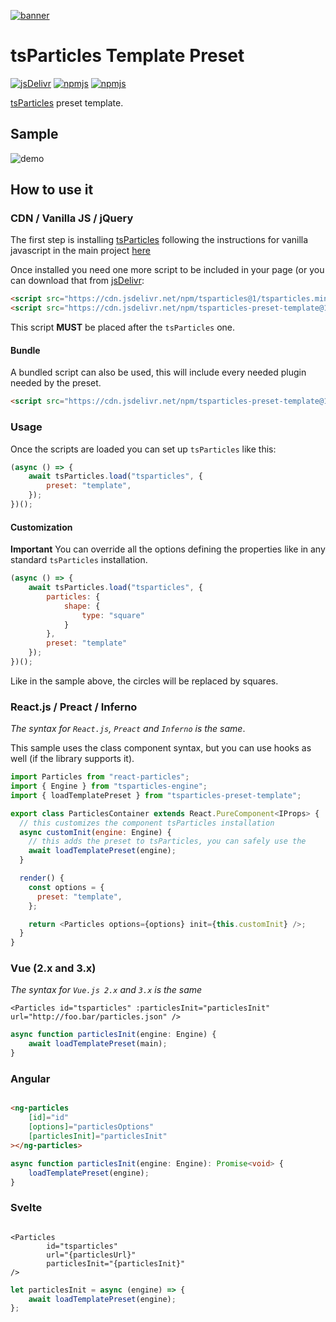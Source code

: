 [![banner](https://particles.js.org/images/banner2.png)](https://particles.js.org)

# tsParticles Template Preset

[![jsDelivr](https://data.jsdelivr.com/v1/package/npm/tsparticles-preset-template/badge)](https://www.jsdelivr.com/package/npm/tsparticles-preset-template) [![npmjs](https://badge.fury.io/js/tsparticles-preset-template.svg)](https://www.npmjs.com/package/tsparticles-preset-template) [![npmjs](https://img.shields.io/npm/dt/tsparticles-preset-template)](https://www.npmjs.com/package/tsparticles-preset-template)

[tsParticles](https://github.com/matteobruni/tsparticles) preset template.

## Sample

![demo](https://raw.githubusercontent.com/tsparticles/preset-template/main/images/sample.png)

## How to use it

### CDN / Vanilla JS / jQuery

The first step is installing [tsParticles](https://github.com/matteobruni/tsparticles) following the instructions for
vanilla javascript in the main project [here](https://github.com/matteobruni/tsparticles)

Once installed you need one more script to be included in your page (or you can download that
from [jsDelivr](https://www.jsdelivr.com/package/npm/tsparticles-preset-template):

```html
<script src="https://cdn.jsdelivr.net/npm/tsparticles@1/tsparticles.min.js"></script>
<script src="https://cdn.jsdelivr.net/npm/tsparticles-preset-template@1/tsparticles.preset.template.min.js"></script>
```

This script **MUST** be placed after the `tsParticles` one.

#### Bundle

A bundled script can also be used, this will include every needed plugin needed by the preset.

```html
<script src="https://cdn.jsdelivr.net/npm/tsparticles-preset-template@1/tsparticles.preset.template.bundle.min.js"></script>
```

### Usage

Once the scripts are loaded you can set up `tsParticles` like this:

```javascript
(async () => {
    await tsParticles.load("tsparticles", {
        preset: "template",
    });
})();
```

#### Customization

**Important**
You can override all the options defining the properties like in any standard `tsParticles` installation.

```javascript
(async () => {
    await tsParticles.load("tsparticles", {
        particles: {
            shape: {
                type: "square"
            }
        },
        preset: "template"
    });
})();
```

Like in the sample above, the circles will be replaced by squares.

### React.js / Preact / Inferno

_The syntax for `React.js`, `Preact` and `Inferno` is the same_.

This sample uses the class component syntax, but you can use hooks as well (if the library supports it).

```javascript
import Particles from "react-particles";
import { Engine } from "tsparticles-engine";
import { loadTemplatePreset } from "tsparticles-preset-template";

export class ParticlesContainer extends React.PureComponent<IProps> {
  // this customizes the component tsParticles installation
  async customInit(engine: Engine) {
    // this adds the preset to tsParticles, you can safely use the
    await loadTemplatePreset(engine);
  }

  render() {
    const options = {
      preset: "template",
    };

    return <Particles options={options} init={this.customInit} />;
  }
}
```

### Vue (2.x and 3.x)

_The syntax for `Vue.js 2.x` and `3.x` is the same_

```vue
<Particles id="tsparticles" :particlesInit="particlesInit" url="http://foo.bar/particles.json" />
```

```js
async function particlesInit(engine: Engine) {
    await loadTemplatePreset(main);
}
```

### Angular

```html

<ng-particles
    [id]="id"
    [options]="particlesOptions"
    [particlesInit]="particlesInit"
></ng-particles>
```

```ts
async function particlesInit(engine: Engine): Promise<void> {
    loadTemplatePreset(engine);
}
```

### Svelte

```sveltehtml

<Particles
        id="tsparticles"
        url="{particlesUrl}"
        particlesInit="{particlesInit}"
/>
```

```js
let particlesInit = async (engine) => {
    await loadTemplatePreset(engine);
};
```
